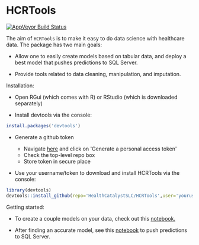 # HCRTools

[![AppVeyor Build Status](https://ci.appveyor.com/api/projects/status/guud9xoxk62rdngr?svg=true)](https://ci.appveyor.com/project/levithatcher/hcrtools/branch/master)


The aim of `HCRTools` is to make it easy to do data science with healthcare 
data. The package has two main goals:

-  Allow one to easily create models based on tabular data, and deploy a best
model that pushes predictions to SQL Server.

-  Provide tools related to data cleaning, manipulation, and imputation.

Installation:

- Open RGui (which comes with R) or RStudio (which is downloaded separately)

- Install devtools via the console: 
```R
install.packages('devtools')
```

- Generate a github token
  - Navigate [here](https://github.com/settings/tokens) and click on 'Generate a 
  personal access token'
  - Check the top-level repo box
  - Store token in secure place
  
- Use your username/token to download and install HCRTools via the console: 

```R 
library(devtools)
devtools::install_github(repo='HealthCatalystSLC/HCRTools',user='yourusername',auth_token='yourtoken')
```

Getting started:

- To create a couple models on your data, check out this [notebook.](inst/notebooks/HCRToolsExample1.ipynb)

- After finding an accurate model, see this
[notebook](inst/notebooks/HCRToolsExample2.ipynb) to push predictions to SQL 
Server.
